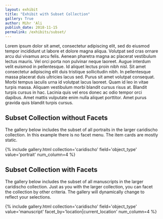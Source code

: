 ```yaml
---
layout: exhibit
title: "Exhibit with Subset Collection"
gallery: True
author: Mihr 'Ali
publish_date: 2018-11-15
permalink: /exhibits/subset/
---
```


Lorem ipsum dolor sit amet, consectetur adipiscing elit, sed do eiusmod tempor incididunt ut labore et dolore magna aliqua. Volutpat sed cras ornare arcu dui vivamus arcu felis. Aenean pharetra magna ac placerat vestibulum lectus mauris. Vel orci porta non pulvinar neque laoreet. Augue interdum velit euismod in pellentesque. Id aliquet lectus proin nibh nisl. Sit amet consectetur adipiscing elit duis tristique sollicitudin nibh. In pellentesque massa placerat duis ultricies lacus sed. Purus sit amet volutpat consequat. Morbi tempus iaculis urna id volutpat lacus laoreet. Quam id leo in vitae turpis massa. Aliquam vestibulum morbi blandit cursus risus at. Blandit turpis cursus in hac. Lacinia quis vel eros donec ac odio tempor orci dapibus. Amet mattis vulputate enim nulla aliquet porttitor. Amet purus gravida quis blandit turpis cursus.

## Subset Collection without Facets

The gallery below includes the subset of all portraits in the larger caridischo collection. In this example there is no facet menu. The item cards are mostly static.

{% include gallery.html collection='caridischo' field='object_type' value='portrait' num_column=4 %}

## Subset Collection with Facets

The gallery below includes the subset of all manuscripts in the larger caridischo collection. Just as you with the larger collection, you can facet the collection by other criteria. The gallery will dynamically change to reflect your selections.

{% include gallery.html collection='caridischo' field='object_type' value='manuscript' facet_by='location|current_location' num_column=4 %}
